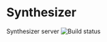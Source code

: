 # Synthesizer
Synthesizer server
![Build status](https://travis-ci.com/FlorianGainza/synthesizer.svg?branch=master) 
